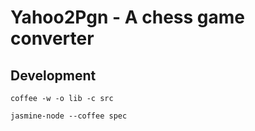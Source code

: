 # Yahoo2Pgn - A chess game converter

## Development

    coffee -w -o lib -c src

    jasmine-node --coffee spec